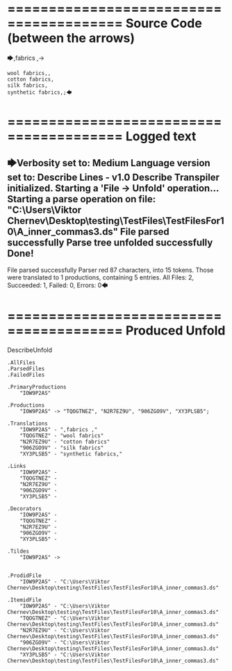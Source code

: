 ========================================
Source Code (between the arrows)
========================================

🡆,fabrics ,->

	wool fabrics,,
	cotton fabrics,
	silk fabrics,
	synthetic fabrics,;🡄

========================================
Logged text
========================================

🡆Verbosity set to: Medium
Language version set to: Describe Lines - v1.0
Describe Transpiler initialized.
Starting a 'File -> Unfold' operation...
Starting a parse operation on file: "C:\Users\Viktor Chernev\Desktop\testing\TestFiles\TestFilesFor10\A_inner_commas3.ds"
File parsed successfully
Parse tree unfolded successfully
Done!
------------------------
File parsed successfully
Parser red 87 characters, into 15 tokens.
Those were translated to 1 productions, containing 5 entries.
All Files: 2, Succeeded: 1, Failed: 0, Errors: 0🡄

========================================
Produced Unfold
========================================

DescribeUnfold

    .AllFiles
    .ParsedFiles
    .FailedFiles

    .PrimaryProductions
        "IOW9P2AS" 

    .Productions
        "IOW9P2AS" -> "TQOGTNEZ", "N2R7EZ9U", "906ZGO9V", "XY3PLSB5";

    .Translations
        "IOW9P2AS" - ",fabrics ,"
        "TQOGTNEZ" - "wool fabrics"
        "N2R7EZ9U" - "cotton fabrics"
        "906ZGO9V" - "silk fabrics"
        "XY3PLSB5" - "synthetic fabrics,"

    .Links
        "IOW9P2AS" - 
        "TQOGTNEZ" - 
        "N2R7EZ9U" - 
        "906ZGO9V" - 
        "XY3PLSB5" - 

    .Decorators
        "IOW9P2AS" - 
        "TQOGTNEZ" - 
        "N2R7EZ9U" - 
        "906ZGO9V" - 
        "XY3PLSB5" - 

    .Tildes
        "IOW9P2AS" -> 


    .ProdidFile
        "IOW9P2AS" - "C:\Users\Viktor Chernev\Desktop\testing\TestFiles\TestFilesFor10\A_inner_commas3.ds"

    .ItemidFile
        "IOW9P2AS" - "C:\Users\Viktor Chernev\Desktop\testing\TestFiles\TestFilesFor10\A_inner_commas3.ds"
        "TQOGTNEZ" - "C:\Users\Viktor Chernev\Desktop\testing\TestFiles\TestFilesFor10\A_inner_commas3.ds"
        "N2R7EZ9U" - "C:\Users\Viktor Chernev\Desktop\testing\TestFiles\TestFilesFor10\A_inner_commas3.ds"
        "906ZGO9V" - "C:\Users\Viktor Chernev\Desktop\testing\TestFiles\TestFilesFor10\A_inner_commas3.ds"
        "XY3PLSB5" - "C:\Users\Viktor Chernev\Desktop\testing\TestFiles\TestFilesFor10\A_inner_commas3.ds"

